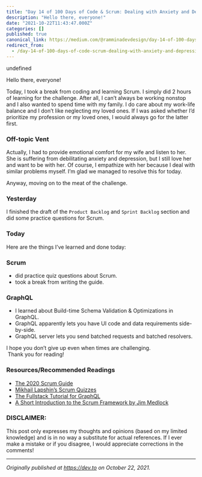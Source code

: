 ```yaml
---
title: "Day 14 of 100 Days of Code & Scrum: Dealing with Anxiety and Depression"
description: "Hello there, everyone!"
date: "2021-10-22T11:43:47.000Z"
categories: []
published: true
canonical_link: https://medium.com/@ramminadevdesign/day-14-of-100-days-of-code-scrum-dealing-with-anxiety-and-depression-fd0914de5b7e
redirect_from:
  - /day-14-of-100-days-of-code-scrum-dealing-with-anxiety-and-depression-fd0914de5b7e
---
```


undefined

Hello there, everyone!

Today, I took a break from coding and learning Scrum. I simply did 2 hours of learning for the challenge. After all, I can’t always be working nonstop and I also wanted to spend time with my family. I do care about my work-life balance and I don’t like neglecting my loved ones. If I was asked whether I’d prioritize my profession or my loved ones, I would always go for the latter first.

### Off-topic Vent

Actually, I had to provide emotional comfort for my wife and listen to her. She is suffering from debilitating anxiety and depression, but I still love her and want to be with her. Of course, I empathize with her because I deal with similar problems myself. I’m glad we managed to resolve this for today.

Anyway, moving on to the meat of the challenge.

### Yesterday

I finished the draft of the `Product Backlog` and `Sprint Backlog` section and did some practice questions for Scrum.

### Today

Here are the things I’ve learned and done today:

### Scrum

-   did practice quiz questions about Scrum.
-   took a break from writing the guide.

### GraphQL

-   I learned about Build-time Schema Validation & Optimizations in GraphQL.
-   GraphQL apparently lets you have UI code and data requirements side-by-side.
-   GraphQL server lets you send batched requests and batched resolvers.

I hope you don’t give up even when times are challenging.   
 Thank you for reading!

### Resources/Recommended Readings

-   [The 2020 Scrum Guide](https://scrumguides.org/scrum-guide.html)
-   [Mikhail Lapshin’s Scrum Quizzes](https://mlapshin.com/index.php/scrum-quizzes/)
-   [The Fullstack Tutorial for GraphQL](https://www.howtographql.com/)
-   [A Short Introduction to the Scrum Framework by Jim Medlock](https://medium.com/chingu/a-short-introduction-to-the-scrum-methodology-7a23431b9f17)

### DISCLAIMER:

This post only expresses my thoughts and opinions (based on my limited knowledge) and is in no way a substitute for actual references. If I ever make a mistake or if you disagree, I would appreciate corrections in the comments!

---

_Originally published at_ [_https://dev.to_](https://dev.to/rammina/day-14-of-100-days-of-code-scrum-dealing-with-anxiety-and-depression-5og) _on October 22, 2021._
